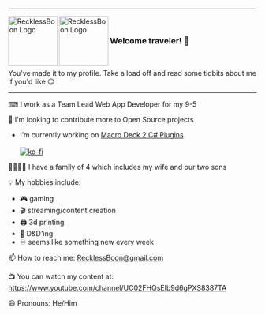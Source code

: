 
---

<p>
<img align="left" alt="RecklessBoon Logo" width="100px" src="https://user-images.githubusercontent.com/16234384/147182828-7cf52f67-823d-4780-85e5-e02c9481666e.png#gh-light-mode-only" />
<img align="left" alt="RecklessBoon Logo" width="100px" src="https://user-images.githubusercontent.com/16234384/147182838-eb7ee6fe-43f8-43ca-a354-e7a56a2c3bb0.png#gh-dark-mode-only" />
 <br/>

### Welcome traveler! 👋
  
  <br/>
 
You've made it to my profile. Take a load off and read some tidbits about me if you'd like 😌
</p>

---

⌨ I work as a Team Lead Web App Developer for my 9-5

🔭 I'm looking to contribute more to Open Source projects
   - <span>I’m currently working on [Macro Deck 2 C# Plugins](https://github.com/SuchByte/Macro-Deck)<br/><br/>
   [![ko-fi](https://ko-fi.com/img/githubbutton_sm.svg)](https://ko-fi.com/Z8Z37FRBM)</span>

👨‍👩‍👦‍👦 I have a family of 4 which includes my wife and our two sons

💡 My hobbies include:
- 🎮 gaming
- 🎬 streaming/content creation
- 🖨 3d printing
- 🎲 D&D'ing
- ♾ seems like something new every week

📫 How to reach me: RecklessBoon@gmail.com

📺 You can watch my content at: https://www.youtube.com/channel/UC02FHQsEIb9d6gPXS8387TA

😄 Pronouns: He/Him
